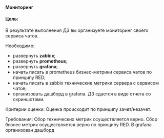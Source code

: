 #### Мониторинг

#### Цель:
В результате выполнения ДЗ вы организуете мониторинг своего сервиса чатов.

Необходимо:

- развернуть **zabbix**;
- развернуть **prometheus**;
- развернуть **grafana**;
- начать писать в prometheus бизнес-метрики сервиса чатов по принципу RED;
- начать писать в zabbix технические метрики сервера с сервисом чатов;
- организовать дашборд в grafana.
ДЗ сдается в виде отчета со скриншотами.

Критерии оценки:
Оценка происходит по принципу зачет/незачет.

Требования: Сбор технических метрик осуществляется верно. Сбор бизнес метрик осуществляется верно по принципу RED. В grafana организован дашборд
